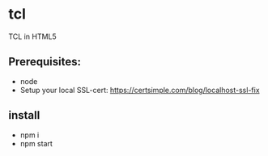 # tcl
TCL in HTML5

## Prerequisites:

- node
- Setup your local SSL-cert: https://certsimple.com/blog/localhost-ssl-fix

## install

- npm i
- npm start
